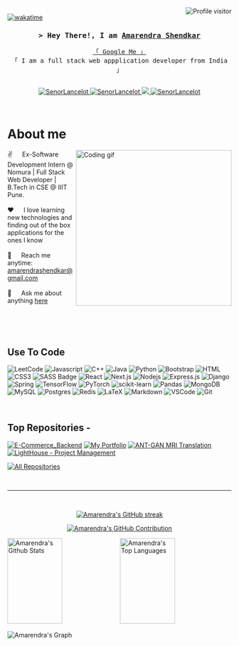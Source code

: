 <!--
<h2 align="center">
  Welcome to Amarendra World!
  <img src="https://media.giphy.com/media/hvRJCLFzcasrR4ia7z/giphy.gif" width="28">
</h2>
-->

<!--
<p align="center">
  <a href="https://github.com/SenorLancelot"><img src="https://readme-typing-svg.herokuapp.com/?lines=Self%20Taught%20Programmer;Front%20End%20Developer;1.5%2B%20years%20of%20coding%20experience;Always%20learning%20new%20things&center=true&width=380&height=45"></a>
</p>

 -->

<a href="https://komarev.com/ghpvc/?username=SenorLancelot">
  <img align="right" src="https://komarev.com/ghpvc/?username=SenorLancelot&label=Visitors&color=0e75b6&style=flat" alt="Profile visitor" />
</a>


[![wakatime](https://wakatime.com/badge/user/eebb3dd8-d9b2-40de-9b88-6fd6cac99dbc.svg)](https://wakatime.com/@eebb3dd8-d9b2-40de-9b88-6fd6cac99dbc)

<!-- Intro  -->
<h3 align="center">
        <samp>&gt; Hey There!, I am
                <b><a target="_blank" href="https://amarendrashendkar.tech">Amarendra Shendkar</a></b>
        </samp>
</h3>


<p align="center"> 
  <samp>
    <a href="https://www.google.com/search?q=Amarendra+Shendkar">「 Google Me 」</a>
    <br>
    「 I am a full stack web appplication developer from India 」
    <br>
    <br>
  </samp>
</p>

<p align="center">
 <a href="https://amarendrashendkar.tech" target="blank">
  <img src="https://img.shields.io/badge/Website-DC143C?style=for-the-badge&logo=medium&logoColor=white" alt="SenorLancelot" />
 </a>
 <a href="https://linkedin.com/in/amarendra-shendkar" target="_blank">
  <img src="https://img.shields.io/badge/LinkedIn-0077B5?style=for-the-badge&logo=linkedin&logoColor=white" alt="SenorLancelot"/>
 </a>
<!--  <a href="https://dev.to/SenorLancelot" target="_blank">
  <img src="https://img.shields.io/badge/dev.to-0A0A0A?style=for-the-badge&logo=dev.to&logoColor=white" alt="SenorLancelot" />
 </a> -->
 <a href="https://twitter.com/lxncelxt" target="_blank">
  <img src="https://img.shields.io/badge/Twitter-1DA1F2?style=for-the-badge&logo=twitter&logoColor=white" />
 </a>
 <a href="https://instagram.com/amarendraaaa" target="_blank">
  <img src="https://img.shields.io/badge/Instagram-fe4164?style=for-the-badge&logo=instagram&logoColor=white" alt="SenorLancelot" />
 </a> 
<!--  <a href="https://facebook.com/SenorLancelot.dev" target="_blank">
  <img src="https://img.shields.io/badge/Facebook-20BEFF?&style=for-the-badge&logo=facebook&logoColor=white" alt="SenorLancelot"  />
  </a>  -->
</p>
<br />

<!-- About Section -->
 # About me
 
<p>
 <img align="right" width="350" src="/assets/programmer.gif" alt="Coding gif" />
  
 ✌️ &emsp; Ex-Software Development Intern @ Nomura | Full Stack Web Developer | B.Tech in CSE @ IIIT Pune. <br/><br/>
 ❤️ &emsp; I love learning new technologies and finding out of the box applications for the ones I know <br/><br/>
 📧 &emsp; Reach me anytime: amarendrashendkar@gmail.com<br/><br/>
 💬 &emsp; Ask me about anything [here](https://github.com/SenorLancelot/SenorLancelot/issues)

</p>

<br/>
<br/>
<br/>

## Use To Code
![LeetCode](https://img.shields.io/badge/LeetCode-000000?style=for-the-badge&logo=LeetCode&logoColor=#d16c06)
![Javascript](https://img.shields.io/badge/Javascript-F0DB4F?style=for-the-badge&labelColor=black&logo=javascript&logoColor=F0DB4F)
![C++](https://img.shields.io/badge/c++-%2300599C.svg?style=for-the-badge&logo=c%2B%2B&logoColor=white)
![Java](https://img.shields.io/badge/java-%23ED8B00.svg?style=for-the-badge&logo=openjdk&logoColor=white)
![Python](https://img.shields.io/badge/python-3670A0?style=for-the-badge&logo=python&logoColor=ffdd54)
![Bootstrap](https://img.shields.io/badge/Bootstrap-563D7C?style=for-the-badge&logo=bootstrap&logoColor=white)
![HTML](https://img.shields.io/badge/HTML5-E34F26?style=for-the-badge&logo=html5&logoColor=white)
![CSS3](https://img.shields.io/badge/CSS3-1572B6?style=for-the-badge&logo=css3&logoColor=white)
![SASS Badge](https://img.shields.io/badge/Sass-CC6699?style=for-the-badge&logo=sass&logoColor=white)
![React](https://img.shields.io/badge/-React-61DBFB?style=for-the-badge&labelColor=black&logo=react&logoColor=61DBFB)
![Next.js](https://img.shields.io/badge/next.js-000000?style=for-the-badge&logo=nextdotjs&logoColor=white)
![Nodejs](https://img.shields.io/badge/Nodejs-3C873A?style=for-the-badge&labelColor=black&logo=node.js&logoColor=3C873A)
![Express.js](https://img.shields.io/badge/Express.js-000000?style=for-the-badge&logo=express&logoColor=white)
![Django](https://img.shields.io/badge/django-%23092E20.svg?style=for-the-badge&logo=django&logoColor=white)
![Spring](https://img.shields.io/badge/spring-%236DB33F.svg?style=for-the-badge&logo=spring&logoColor=white)
![TensorFlow](https://img.shields.io/badge/TensorFlow-%23FF6F00.svg?style=for-the-badge&logo=TensorFlow&logoColor=white)
![PyTorch](https://img.shields.io/badge/PyTorch-%23EE4C2C.svg?style=for-the-badge&logo=PyTorch&logoColor=white)
![scikit-learn](https://img.shields.io/badge/scikit--learn-%23F7931E.svg?style=for-the-badge&logo=scikit-learn&logoColor=white)
![Pandas](https://img.shields.io/badge/pandas-%23150458.svg?style=for-the-badge&logo=pandas&logoColor=white)
![MongoDB](https://img.shields.io/badge/MongoDB-4EA94B?style=for-the-badge&logo=mongodb&logoColor=white)
![MySQL](https://img.shields.io/badge/mysql-%2300f.svg?style=for-the-badge&logo=mysql&logoColor=white)
![Postgres](https://img.shields.io/badge/postgres-%23316192.svg?style=for-the-badge&logo=postgresql&logoColor=white)
![Redis](https://img.shields.io/badge/redis-%23DD0031.svg?style=for-the-badge&logo=redis&logoColor=white)
![LaTeX](https://img.shields.io/badge/latex-%23008080.svg?style=for-the-badge&logo=latex&logoColor=white)
![Markdown](https://img.shields.io/badge/Markdown-000000?style=for-the-badge&logo=markdown&logoColor=white)
![VSCode](https://img.shields.io/badge/Visual_Studio-0078d7?style=for-the-badge&logo=visual%20studio&logoColor=white)
![Git](https://img.shields.io/badge/Git-F05032?style=for-the-badge&logo=git&logoColor=white)

<br/>

## Top Repositories -
[![E-Commerce_Backend](https://github-readme-stats.vercel.app/api/pin/?username=SenorLancelot&repo=E-Commerce-Backend&border_color=7F3FBF&bg_color=0D1117&title_color=C9D1D9&text_color=8B949E&icon_color=7F3FBF)](https://github.com/SenorLancelot/E-Commerce-Backend)
[![My Portfolio](https://github-readme-stats.vercel.app/api/pin/?username=SenorLancelot&repo=Portfolio&border_color=7F3FBF&bg_color=0D1117&title_color=C9D1D9&text_color=8B949E&icon_color=7F3FBF)](https://amarendrashendkar.tech)
[![ANT-GAN MRI Translation](https://github-readme-stats.vercel.app/api/pin/?username=SenorLancelot&repo=Abnormal-to-Normal-Brain-MRI-translation-using-Cycle-Consistent-Adversarial-Loss&border_color=7F3FBF&bg_color=0D1117&title_color=C9D1D9&text_color=8B949E&icon_color=7F3FBF)](https://github.com/SenorLancelot/Abnormal-to-Normal-Brain-MRI-translation-using-Cycle-Consistent-Adversarial-Loss)
[![LightHouse - Project Management](https://github-readme-stats.vercel.app/api/pin/?username=SenorLancelot&repo=LightHouse&border_color=7F3FBF&bg_color=0D1117&title_color=C9D1D9&text_color=8B949E&icon_color=7F3FBF)](https://github.com/SenorLancelot/LightHouse)

<p align="left">
  <a href="https://github.com/SenorLancelot?tab=repositories" target="_blank"><img alt="All Repositories" title="All Repositories" src="https://img.shields.io/badge/-All%20Repos-2962FF?style=for-the-badge&logo=koding&logoColor=white"/></a>
</p>

<br/>
<hr/>
<br/>

<p align="center">
  <a href="https://github.com/SenorLancelot">
    <img src="https://github-readme-streak-stats.herokuapp.com/?user=SenorLancelot&theme=radical&border=7F3FBF&background=0D1117" alt="Amarendra's GitHub streak"/>
  </a>
</p>

<p align="center">
  <a href="https://github.com/SenorLancelot">
    <img src="https://github-profile-summary-cards.vercel.app/api/cards/profile-details?username=SenorLancelot&theme=radical" alt="Amarendra's GitHub Contribution"/>
  </a>
</p>

<a> 
    <a href="https://github.com/SenorLancelot"><img alt="Amarendra's Github Stats" src="https://denvercoder1-github-readme-stats.vercel.app/api?username=SenorLancelot&show_icons=true&count_private=true&theme=react&border_color=7F3FBF&bg_color=0D1117&title_color=F85D7F&icon_color=F8D866" height="192px" width="49.5%"/></a>
  <a href="https://github.com/SenorLancelot"><img alt="Amarendra's Top Languages" src="https://denvercoder1-github-readme-stats.vercel.app/api/top-langs/?username=SenorLancelot&langs_count=8&layout=compact&theme=react&border_color=7F3FBF&bg_color=0D1117&title_color=F85D7F&icon_color=F8D866" height="192px" width="49.5%"/></a>
  <br/>
</a>


![Amarendra's Graph](https://github-readme-activity-graph.cyclic.app/graph?username=SenorLancelot&custom_title=Al%20Siam's%20GitHub%20Activity%20Graph&bg_color=0D1117&color=7F3FBF&line=7F3FBF&point=7F3FBF&area_color=FFFFFF&title_color=FFFFFF&area=true)
